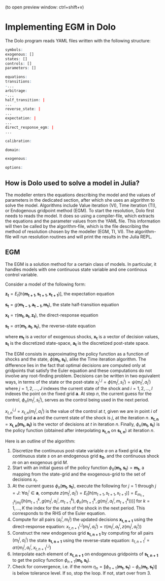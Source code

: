 (to open preview window: ctrl+shift+v)

# Implementing EGM in Dolo

The Dolo program reads YAML files written with the following structure:

```r
symbols:
exogenous: []
states: []
controls: []
parameters: []

equations:
transitions: 
-...
arbitrage: 
-...
half_transition: |
...
reverse_state: |
...
expectation: |
...
direct_response_egm: |
...

calibration:

domain:

exogenous: 

options:
```

## How is Dolo used to solve a model in Julia?
The modeller enters the equations describing the model and the values of parameters in the dedicated section, after which she uses an algorithm to solve the model. Algorithms include Value iteration (VI), Time iteration (TI), or Endogenous gridpoint method (EGM). To start the resolution, Dolo first needs to reads the model. It does so using a compiler-file, which extracts the equations and the parameter values from the YAML file. This information will then be called by the algorithm-file, which is the file describing the method of resolution chosen by the modeller (EGM, TI, VI).
The algorithm-file will run resolution routines and will print the results in the Julia REPL.

## EGM

The EGM is a solution method for a certain class of models. In particular, it handles models with one continuous state variable and one continous control variable.

Consider a model of the following form:

$\mathbf{z_t} = E_t[h(\mathbf{m_{t+1}},\mathbf{s_{t+1}},\mathbf{x_{t+1}})]$, the expectation equation

$\mathbf{s_t} = g(\mathbf{m_{t-1}},\mathbf{a_{t-1}},\mathbf{m_t})$, the state half-transition equation

$\mathbf{x_t} = \tau(\mathbf{m_t},\mathbf{a_t},\mathbf{z_t})$, the direct-response equation

$\mathbf{s_t} = a\tau(\mathbf{m_t},\mathbf{a_t},\mathbf{x_t})$, the reverse-state equation

where $\mathbf{m_t}$ is a vector of exogenous shocks, $\mathbf{x_t}$ is a vector of decision values, $\mathbf{s_t}$ is the discretized state-space, $\mathbf{a_t}$ is the discretized post-state space.


The EGM consists in approximating the policy function as a function of shocks and the state, $\phi(\mathbf{m_t},\mathbf{s_t})$, alike the Time iteration algorithm. The difference lies in the fact that optimal decisions are computed only at gridpoints that satisfy the Euler equation and these computations do not involve any root-finding problem. Decisions can be written in two equivalent ways, in terms of the state or the post-state $x_t^{i,j}=\phi(m_{t}^j,s_t^i) = \psi(m_{t}^j,a_t^i)$ where $j=1,2,...,J$ indexes the current state of the shock and $i=1,2,...,I$ indexes the point on the fixed grid $\mathbf{a}$. At step $n$, the current guess for the control, $\phi_n(m_{t}^j,s_t^i)$, serves as the control being used in the next period.

$x_{t,n}^{i,j} = x_{t,n}(m_{t}^j, a^i_t)$ is the value of the control at $t$, given we are in point $i$ of the fixed grid $\mathbf{a}$ and the current state of the shock is $j$, at the iteration $n$. $\mathbf{x_{t,n}} = \mathbf{x_{t,n}(\mathbf{m_t},\mathbf{a_t})}$ is the vector of decisions at $t$ in iteration $n$. Finally,
 $\phi_n(\mathbf{m_t},\mathbf{s_t})$ is the policy function (obtained after interpolating $\mathbf{x_{t,n}}$ on $\mathbf{s_{t,n}}$) at iteration $n$.

Here is an outline of the algorithm:

1. Discretize the continuous post-state variable $a$ on a fixed grid $\mathbf{a}$, the continuous state $s$ on an endogenous grid $\mathbf{s_0}$, and the continuous shock $m$ on an exogenous grid $M$.
2. Start with an initial guess of the policy function $\phi_0(\mathbf{m_t},\mathbf{s_t}) = \mathbf{m_t}$, a mapping from the state-grid and the exogenous-grid to the set of decisions $x_t$.
3. At the current guess $\phi_n(\mathbf{m_t},\mathbf{s_t})$, execute the following for $j=1$ through $j=J$: $\forall a_t^i \in \mathbf{a}$, compute $z(m_{t}^j,a_t^i) = E_t[h(m_{t+1},s_{t+1},x_{t+1})] = E_{m_{t+1}^k|m_{t}^j}[h(m_{t+1}^k,g(m_{t}^j,a^i_t,m_{t+1}^k),\phi_{n}(m_{t+1}^k,g(m_{t}^j,a_t^i,m_{t+1}^k)))]$ for $k=1,...,K$ the index for the state of the shock in the next period. This corresponds to the RHS of the Euler equation.
4. Compute for all pairs $(a_t^i, m_{t}^j)$ the updated decisions $\mathbf{x_{t,n+1}}$ using the direct-response equation: $x_{t,n+1}^{i,j}(m_{t}^j, a^i_t) = \tau(m_{t}^j,a^i_t,z(m_{t}^j,a^i_t))$
5. Construct the new endogenous grid $\mathbf{s_{t,n+1}}$ by computing for all pairs $(m_{t}^j,a^i_t)$ the state $\mathbf{s_{t,n+1}}$ using the reverse-state equation: $s_{t,n+1}^i = a\tau(m_{t}^j,a^i_t,x_{t,n+1}^{i,j})$
6. Interpolate each element of $\mathbf{x_{t,n+1}}$ on endogenous gridpoints of $\mathbf{s_{t,n+1}}$ to get the policy function $\phi_{n+1}(\mathbf{m_{t}},\mathbf{s_t})$. 
7. Check for convergence, i.e. if the norm $\eta_n = \lVert \phi_{n+1}(\mathbf{m_{t}},\mathbf{s_t}) - \phi_n(\mathbf{m_{t}},\mathbf{s_t}) \rVert$ is below tolerance level. If so, stop the loop. If not, start over from 3. 
